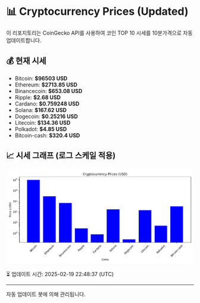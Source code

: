 
# 📊 Cryptocurrency Prices (Updated)

이 리포지토리는 CoinGecko API를 사용하여 코인 TOP 10 시세를 10분가격으로 자동 업데이트합니다.

## 💰 현재 시세
- Bitcoin: **$96503 USD**
- Ethereum: **$2713.85 USD**
- Binancecoin: **$653.08 USD**
- Ripple: **$2.68 USD**
- Cardano: **$0.759248 USD**
- Solana: **$167.62 USD**
- Dogecoin: **$0.25216 USD**
- Litecoin: **$134.36 USD**
- Polkadot: **$4.85 USD**
- Bitcoin-cash: **$320.4 USD**

## 📈 시세 그래프 (로그 스케일 적용)
![Crypto Prices](crypto_prices.png)

⏳ 업데이트 시간: 2025-02-19 22:48:37 (UTC)

---
자동 업데이트 봇에 의해 관리됩니다.
